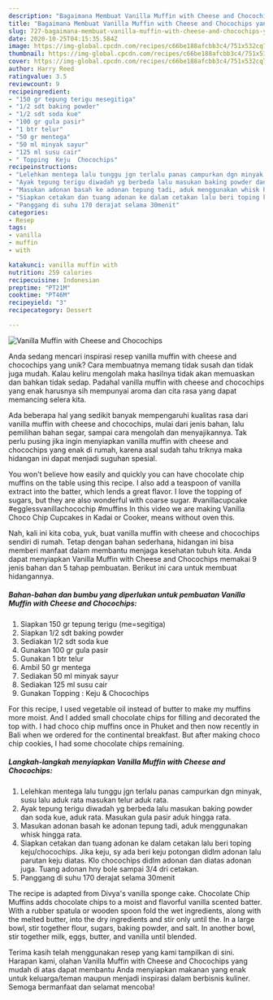 ```yaml
---
description: "Bagaimana Membuat Vanilla Muffin with Cheese and Chocochips yang Menggugah Selera"
title: "Bagaimana Membuat Vanilla Muffin with Cheese and Chocochips yang Menggugah Selera"
slug: 727-bagaimana-membuat-vanilla-muffin-with-cheese-and-chocochips-yang-menggugah-selera
date: 2020-10-25T04:15:35.584Z
image: https://img-global.cpcdn.com/recipes/c66be188afcbb3c4/751x532cq70/vanilla-muffin-with-cheese-and-chocochips-foto-resep-utama.jpg
thumbnail: https://img-global.cpcdn.com/recipes/c66be188afcbb3c4/751x532cq70/vanilla-muffin-with-cheese-and-chocochips-foto-resep-utama.jpg
cover: https://img-global.cpcdn.com/recipes/c66be188afcbb3c4/751x532cq70/vanilla-muffin-with-cheese-and-chocochips-foto-resep-utama.jpg
author: Harry Reed
ratingvalue: 3.5
reviewcount: 9
recipeingredient:
- "150 gr tepung terigu mesegitiga"
- "1/2 sdt baking powder"
- "1/2 sdt soda kue"
- "100 gr gula pasir"
- "1 btr telur"
- "50 gr mentega"
- "50 ml minyak sayur"
- "125 ml susu cair"
- " Topping  Keju  Chocochips"
recipeinstructions:
- "Lelehkan mentega lalu tunggu jgn terlalu panas campurkan dgn minyak, susu lalu aduk rata masukan telur aduk rata."
- "Ayak tepung terigu diwadah yg berbeda lalu masukan baking powder dan soda kue, aduk rata. Masukan gula pasir aduk hingga rata."
- "Masukan adonan basah ke adonan tepung tadi, aduk menggunakan whisk hingga rata."
- "Siapkan cetakan dan tuang adonan ke dalam cetakan lalu beri toping keju/chocochips. Jika keju, sy ada beri keju potongan didlm adonan lalu parutan keju diatas. Klo chocochips didlm adonan dan diatas adonan juga. Tuang adonan hny bole sampai 3/4 dri cetakan."
- "Panggang di suhu 170 derajat selama 30menit"
categories:
- Resep
tags:
- vanilla
- muffin
- with

katakunci: vanilla muffin with 
nutrition: 259 calories
recipecuisine: Indonesian
preptime: "PT21M"
cooktime: "PT46M"
recipeyield: "3"
recipecategory: Dessert

---
```



![Vanilla Muffin with Cheese and Chocochips](https://img-global.cpcdn.com/recipes/c66be188afcbb3c4/751x532cq70/vanilla-muffin-with-cheese-and-chocochips-foto-resep-utama.jpg)

Anda sedang mencari inspirasi resep vanilla muffin with cheese and chocochips yang unik? Cara membuatnya memang tidak susah dan tidak juga mudah. Kalau keliru mengolah maka hasilnya tidak akan memuaskan dan bahkan tidak sedap. Padahal vanilla muffin with cheese and chocochips yang enak harusnya sih mempunyai aroma dan cita rasa yang dapat memancing selera kita.

Ada beberapa hal yang sedikit banyak mempengaruhi kualitas rasa dari vanilla muffin with cheese and chocochips, mulai dari jenis bahan, lalu pemilihan bahan segar, sampai cara mengolah dan menyajikannya. Tak perlu pusing jika ingin menyiapkan vanilla muffin with cheese and chocochips yang enak di rumah, karena asal sudah tahu triknya maka hidangan ini dapat menjadi suguhan spesial.

You won&#39;t believe how easily and quickly you can have chocolate chip muffins on the table using this recipe. I also add a teaspoon of vanilla extract into the batter, which lends a great flavor. I love the topping of sugars, but they are also wonderful with coarse sugar. #vanillacupcake #egglessvanillachocochip #muffins In this video we are making Vanilla Choco Chip Cupcakes in Kadai or Cooker, means without oven this.


Nah, kali ini kita coba, yuk, buat vanilla muffin with cheese and chocochips sendiri di rumah. Tetap dengan bahan sederhana, hidangan ini bisa memberi manfaat dalam membantu menjaga kesehatan tubuh kita. Anda dapat menyiapkan Vanilla Muffin with Cheese and Chocochips memakai 9 jenis bahan dan 5 tahap pembuatan. Berikut ini cara untuk membuat hidangannya.

<!--inarticleads1-->

##### Bahan-bahan dan bumbu yang diperlukan untuk pembuatan Vanilla Muffin with Cheese and Chocochips:

1. Siapkan 150 gr tepung terigu (me=segitiga)
1. Siapkan 1/2 sdt baking powder
1. Sediakan 1/2 sdt soda kue
1. Gunakan 100 gr gula pasir
1. Gunakan 1 btr telur
1. Ambil 50 gr mentega
1. Sediakan 50 ml minyak sayur
1. Sediakan 125 ml susu cair
1. Gunakan  Topping : Keju &amp; Chocochips


For this recipe, I used vegetable oil instead of butter to make my muffins more moist. And I added small chocolate chips for filling and decorated the top with. I had choco chip muffins once in Phuket and then now recently in Bali when we ordered for the continental breakfast. But after making choco chip cookies, I had some chocolate chips remaining. 

<!--inarticleads2-->

##### Langkah-langkah menyiapkan Vanilla Muffin with Cheese and Chocochips:

1. Lelehkan mentega lalu tunggu jgn terlalu panas campurkan dgn minyak, susu lalu aduk rata masukan telur aduk rata.
1. Ayak tepung terigu diwadah yg berbeda lalu masukan baking powder dan soda kue, aduk rata. Masukan gula pasir aduk hingga rata.
1. Masukan adonan basah ke adonan tepung tadi, aduk menggunakan whisk hingga rata.
1. Siapkan cetakan dan tuang adonan ke dalam cetakan lalu beri toping keju/chocochips. Jika keju, sy ada beri keju potongan didlm adonan lalu parutan keju diatas. Klo chocochips didlm adonan dan diatas adonan juga. Tuang adonan hny bole sampai 3/4 dri cetakan.
1. Panggang di suhu 170 derajat selama 30menit


The recipe is adapted from Divya&#39;s vanilla sponge cake. Chocolate Chip Muffins adds chocolate chips to a moist and flavorful vanilla scented batter. With a rubber spatula or wooden spoon fold the wet ingredients, along with the melted butter, into the dry ingredients and stir only until the. In a large bowl, stir together flour, sugars, baking powder, and salt. In another bowl, stir together milk, eggs, butter, and vanilla until blended. 

Terima kasih telah menggunakan resep yang kami tampilkan di sini. Harapan kami, olahan Vanilla Muffin with Cheese and Chocochips yang mudah di atas dapat membantu Anda menyiapkan makanan yang enak untuk keluarga/teman maupun menjadi inspirasi dalam berbisnis kuliner. Semoga bermanfaat dan selamat mencoba!
